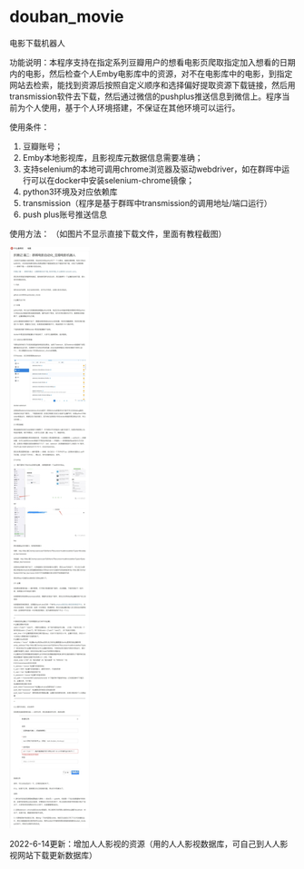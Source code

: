 # douban_movie
电影下载机器人

功能说明：本程序支持在指定系列豆瓣用户的想看电影页爬取指定加入想看的日期内的电影，然后检查个人Emby电影库中的资源，对不在电影库中的电影，到指定网站去检索，能找到资源后按照自定义顺序和选择偏好提取资源下载链接，然后用transmission软件去下载，然后通过微信的pushplus推送信息到微信上。程序当前为个人使用，基于个人环境搭建，不保证在其他环境可以运行。

使用条件：
1. 豆瓣账号；
2. Emby本地影视库，且影视库元数据信息需要准确；
3. 支持selenium的本地可调用chrome浏览器及驱动webdriver，如在群晖中运行可以在docker中安装selenium-chrome镜像；
4. python3环境及对应依赖库
5. transmission（程序是基于群晖中transmission的调用地址/端口运行）
6. push plus账号推送信息

使用方法：
（如图片不显示直接下载文件，里面有教程截图）

![iamge](https://github.com/BSSoup/douban_movie/blob/main/%E5%BC%A0%E5%A4%A7%E5%A6%88%E6%9C%AA%E8%BF%87%E5%AE%A1%E6%95%99%E7%A8%8B%E6%88%AA%E5%9B%BE.jpg)

2022-6-14更新：增加人人影视的资源（用的人人影视数据库，可自己到人人影视网站下载更新数据库）
